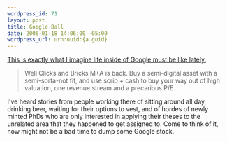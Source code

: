 ```yaml
--- 
wordpress_id: 71
layout: post
title: Google Ball
date: 2006-01-18 14:06:00 -05:00
wordpress_url: urn:uuid:{a.guid}
---
```

<p><a href="http://benbarren.blogspot.com/2006/01/mensa-boys-predators-ball.html" title="">This is exactly what I imagine life inside of Google must be like lately.</a></p>

<blockquote>
    <p>Well Clicks and Bricks M+A is back. Buy a semi-digital asset with a semi-sorta-not fit, and use scrip + cash to buy your way out of high valuation, one revenue stream and a precarious P/E. </p>
</blockquote>

<p>I've heard stories from people working there of sitting around all day, drinking beer, waiting for their options to vest, and of hordes of newly minted PhDs who are only interested in applying their theses to the unrelated area that they happened to get assigned to. Come to think of it, now might not be a bad time to dump some Google stock.</p>
